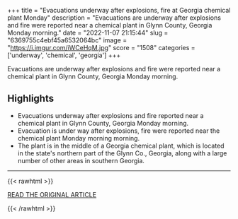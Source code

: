 +++
title = "Evacuations underway after explosions, fire at Georgia chemical plant Monday"
description = "Evacuations are underway after explosions and fire were reported near a chemical plant in Glynn County, Georgia Monday morning."
date = "2022-11-07 21:15:44"
slug = "6369755c4ebf45a6532064bc"
image = "https://i.imgur.com/iWCeHqM.jpg"
score = "1508"
categories = ['underway', 'chemical', 'georgia']
+++

Evacuations are underway after explosions and fire were reported near a chemical plant in Glynn County, Georgia Monday morning.

## Highlights

- Evacuations underway after explosions and fire reported near a chemical plant in Glynn County, Georgia Monday morning.
- Evacuation is under way after explosions, fire were reported near the chemical plant Monday morning morning.
- The plant is in the middle of a Georgia chemical plant, which is located in the state's northern part of the Glynn Co., Georgia, along with a large number of other areas in southern Georgia.

---

{{< rawhtml >}}
  <p class="article-category">
    <a target="_blank" href="https://newschannel9.com/news/local/evacuations-underway-after-explosions-fire-at-georgia-chemical-plant-monday-symrise">READ THE ORIGINAL ARTICLE</a>
  </p>
{{< /rawhtml >}}
